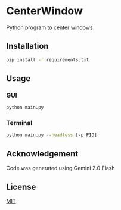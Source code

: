 # CenterWindow
Python program to center windows

## Installation
```bash
pip install -r requirements.txt
```

## Usage
### GUI
```bash
python main.py
```

### Terminal
```bash
python main.py --headless [-p PID]
```

## Acknowledgement
Code was generated using Gemini 2.0 Flash

## License
[MIT](https://choosealicense.com/licenses/mit/)
